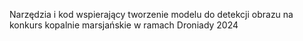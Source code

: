 Narzędzia i kod wspierający tworzenie modelu do detekcji obrazu na konkurs kopalnie marsjańskie w ramach Droniady 2024
